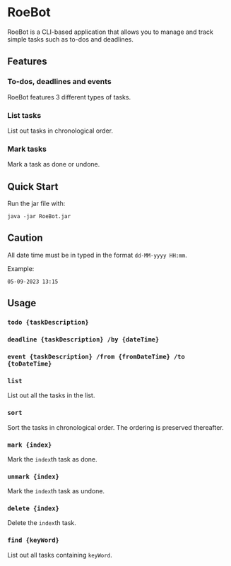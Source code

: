 # RoeBot

RoeBot is a CLI-based application that allows you to manage and track simple
tasks such as to-dos and deadlines.

## Features 

### To-dos, deadlines and events

RoeBot features 3 different types of tasks.

### List tasks

List out tasks in chronological order.

### Mark tasks

Mark a task as done or undone.

## Quick Start

Run the jar file with:

```
java -jar RoeBot.jar
```

## Caution

All date time must be in typed in the format `dd-MM-yyyy HH:mm`.

Example:
```
05-09-2023 13:15
```

## Usage

### `todo {taskDescription}`

### `deadline {taskDescription} /by {dateTime}`

### `event {taskDescription} /from {fromDateTime} /to {toDateTime}`

### `list`

List out all the tasks in the list.

### `sort`

Sort the tasks in chronological order. The ordering is preserved thereafter.

### `mark {index}`

Mark the `index`th task as done.

### `unmark {index}`

Mark the `index`th task as undone.

### `delete {index}`

Delete the `index`th task.

### `find {keyWord}`

List out all tasks containing `keyWord`.
